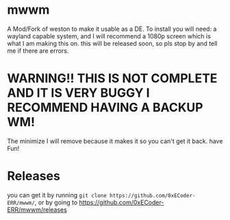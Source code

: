 # mwwm
A Mod/Fork of weston to make it usable as a DE.
To install you will need: a wayland capable system, and I will recommend a 1080p screen which is what I am making this on.
this will be released soon, so pls stop by and tell me if there are errors.
# WARNING!! THIS IS NOT COMPLETE AND IT IS VERY BUGGY I RECOMMEND HAVING A BACKUP WM!
The minimize I will remove because it makes it so you can't get it back. have Fun!
 # Releases
   you can get it by running `git clone https://github.com/0xECoder-ERR/mwwm/`,
   or by going to https://github.com/0xECoder-ERR/mwwm/releases
